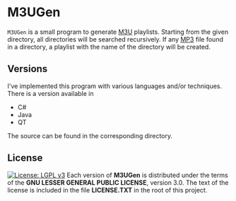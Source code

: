# M3UGen #

`M3UGen` is a small program to generate [M3U](http://de.wikipedia.org/wiki/M3U "M3U") playlists. Starting from the given directory, all directories will be searched recursively. If any [MP3](http://de.wikipedia.org/wiki/Mp3 "MP3") file found in a directory, a playlist with the name of the directory will be created.

## Versions ##

I've implemented this program with various languages and/or techniques. There is a version available in

* C#
* Java
* QT

The source can be found in the corresponding directory.

## License ##
[![License: LGPL v3](https://img.shields.io/badge/License-LGPL%20v3-blue.svg)](http://www.gnu.org/licenses/lgpl-3.0) Each version of **M3UGen** is distributed under the terms of the **GNU LESSER GENERAL PUBLIC LICENSE**, version 3.0. The text of the license is included in the file **LICENSE.TXT** in the root of this project.
